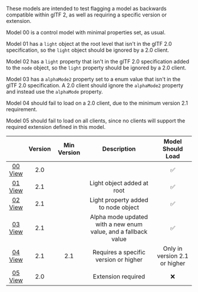 These models are intended to test flagging a model as backwards compatible within glTF 2, as well as requiring a specific version or extension.  

Model 00 is a control model with minimal properties set, as usual.  

Model 01 has a `light` object at the root level that isn't in the glTF 2.0 specification,
so the `light` object should be ignored by a 2.0 client.  

Model 02 has a `light` property that isn't in the glTF 2.0 specification added to the `node` object,
so the `light` property should be ignored by a 2.0 client.  

Model 03 has a `alphaMode2` property set to a enum value that isn't in the glTF 2.0 specification.
A 2.0 client should ignore the `alphaMode2` property and instead use the `alphaMode` property.  

Model 04 should fail to load on a 2.0 client, due to the minimum version 2.1 requirement.  

Model 05 should fail to load on all clients, since no clients will support the required extension defined in this model.  

|   | Version | Min Version | Description | Model Should Load |
| :---: | :---: | :---: | :---: | :---: |
| [00](Compatibility_00.gltf)<br>[View](https://bghgary.github.io/glTF-Assets-Viewer/?folder=1&model=0) | 2.0 |   |   | :white_check_mark: |
| [01](Compatibility_01.gltf)<br>[View](https://bghgary.github.io/glTF-Assets-Viewer/?folder=1&model=1) | 2.1 |   | Light object added at root | :white_check_mark: |
| [02](Compatibility_02.gltf)<br>[View](https://bghgary.github.io/glTF-Assets-Viewer/?folder=1&model=2) | 2.1 |   | Light property added to node object | :white_check_mark: |
| [03](Compatibility_03.gltf)<br>[View](https://bghgary.github.io/glTF-Assets-Viewer/?folder=1&model=3) | 2.1 |   | Alpha mode updated with a new enum value, and a fallback value | :white_check_mark: |
| [04](Compatibility_04.gltf)<br>[View](https://bghgary.github.io/glTF-Assets-Viewer/?folder=1&model=4) | 2.1 | 2.1 | Requires a specific version or higher | Only in version 2.1 or higher |
| [05](Compatibility_05.gltf)<br>[View](https://bghgary.github.io/glTF-Assets-Viewer/?folder=1&model=5) | 2.0 |   | Extension required | :x: |

